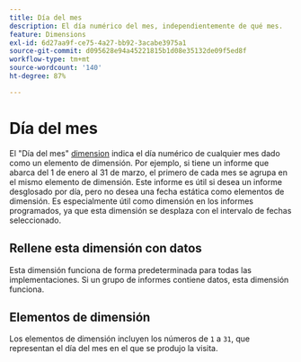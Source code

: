 ```yaml
---
title: Día del mes
description: El día numérico del mes, independientemente de qué mes.
feature: Dimensions
exl-id: 6d27aa9f-ce75-4a27-bb92-3acabe3975a1
source-git-commit: d095628e94a45221815b1d08e35132de09f5ed8f
workflow-type: tm+mt
source-wordcount: '140'
ht-degree: 87%

---
```


# Día del mes

El &quot;Día del mes&quot; [dimension](overview.md) indica el día numérico de cualquier mes dado como un elemento de dimensión. Por ejemplo, si tiene un informe que abarca del 1 de enero al 31 de marzo, el primero de cada mes se agrupa en el mismo elemento de dimensión. Este informe es útil si desea un informe desglosado por día, pero no desea una fecha estática como elementos de dimensión. Es especialmente útil como dimensión en los informes programados, ya que esta dimensión se desplaza con el intervalo de fechas seleccionado.

## Rellene esta dimensión con datos

Esta dimensión funciona de forma predeterminada para todas las implementaciones. Si un grupo de informes contiene datos, esta dimensión funciona.

## Elementos de dimensión

Los elementos de dimensión incluyen los números de `1` a `31`, que representan el día del mes en el que se produjo la visita.
